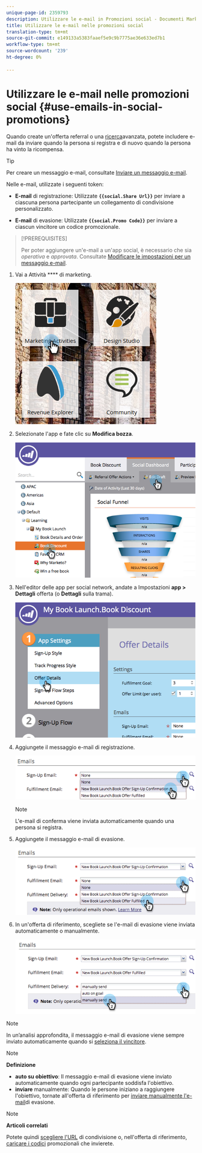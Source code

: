 ```yaml
---
unique-page-id: 2359793
description: Utilizzare le e-mail in Promozioni social - Documenti Marketo - Documentazione prodotto
title: Utilizzare le e-mail nelle promozioni social
translation-type: tm+mt
source-git-commit: e149133a5383faaef5e9c9b7775ae36e633ed7b1
workflow-type: tm+mt
source-wordcount: '239'
ht-degree: 0%

---
```



# Utilizzare le e-mail nelle promozioni social {#use-emails-in-social-promotions}

Quando create un&#39;offerta [](../../../../product-docs/demand-generation/social/referral-offers/create-a-referral-offer.md) referral o una [ricerca](../../../../product-docs/demand-generation/social/sweepstakes/create-sweepstakes.md)avanzata, potete includere e-mail da inviare quando la persona si registra e di nuovo quando la persona ha vinto la ricompensa.

>[!TIP]
>
>Per creare un messaggio e-mail, consultate [Inviare un messaggio e-mail](../../../../getting-started/quick-wins/send-an-email.md).

Nelle e-mail, utilizzate i seguenti token:

* **E-mail** di registrazione: Utilizzate **`{{social.Share Url}}`** per inviare a ciascuna persona partecipante un collegamento di condivisione personalizzato.

* **E-mail** di evasione: Utilizzate **`{{social.Promo Code}}`** per inviare a ciascun vincitore un codice [](use-promo-codes-for-offer-fulfillment.md)promozionale.

>[!PREREQUISITES]
>
>Per poter aggiungere un&#39;e-mail a un&#39;app social, è necessario che sia *operativa* e *approvata*. Consultate [Modificare le impostazioni per un messaggio e-mail](../../../../product-docs/email-marketing/general/functions-in-the-editor/make-an-email-operational.md).

1. Vai a Attività **** di marketing.

   ![](assets/ma.png)

1. Selezionate l&#39;app e fate clic su **Modifica bozza**.

   ![](assets/image2014-9-19-16-3a12-3a33.png)

1. Nell&#39;editor delle app per social network, andate a Impostazioni **app > Dettagli** offerta (o **Dettagli** sulla trama).

   ![](assets/image2014-9-19-16-3a12-3a41.png)

1. Aggiungete il messaggio e-mail di registrazione.

   ![](assets/image2014-9-19-16-3a12-3a49.png)

   >[!NOTE]
   >
   >L&#39;e-mail di conferma viene inviata automaticamente quando una persona si registra.

1. Aggiungete il messaggio e-mail di evasione.

   ![](assets/image2014-9-19-16-3a15-3a26.png)

1. In un&#39;offerta di riferimento, scegliete se l&#39;e-mail di evasione viene inviata automaticamente o manualmente.

   ![](assets/image2014-9-19-16-3a15-3a36.png)

>[!NOTE]
>
>In un’analisi approfondita, il messaggio e-mail di evasione viene sempre inviato automaticamente quando si [seleziona il vincitore](../../../../product-docs/demand-generation/social/sweepstakes/select-sweepstakes-winners.md).

>[!NOTE]
>
>**Definizione**
>
>* **auto su obiettivo**: Il messaggio e-mail di evasione viene inviato automaticamente quando ogni partecipante soddisfa l&#39;obiettivo.
>* **inviare** manualmente: Quando le persone iniziano a raggiungere l&#39;obiettivo, tornate all&#39;offerta di riferimento per [inviare manualmente l&#39;e-mail](../../../../product-docs/demand-generation/social/referral-offers/send-referral-offer-fulfillment-email.md)di evasione.

>



>[!NOTE]
>
>**Articoli correlati**
>
>Potete quindi [scegliere l&#39;URL](choose-the-share-url-for-a-social-app.md) di condivisione o, nell&#39;offerta di riferimento, [caricare i codici](use-promo-codes-for-offer-fulfillment.md) promozionali che invierete.

